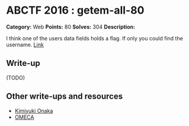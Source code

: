 # ABCTF 2016 : getem-all-80

**Category:** Web
**Points:** 80
**Solves:** 304
**Description:**

I think one of the users data fields holds a flag. If only you could find the username. [Link](http://yrmyzscnvh.abctf.xyz/web4/)

## Write-up

(TODO)

## Other write-ups and resources

* [Kimiyuki Onaka](https://kimiyuki.net/blog/2016/07/23/abctf-2016/)
* [OMECA](https://github.com/nbrisset/CTF/blob/master/abctf-2016/challenges/get-em-all-80)
